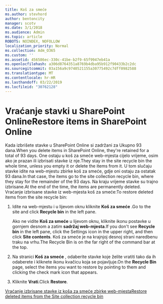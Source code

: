 ```yaml
---
title: Koš za smeće
ms.author: stevhord
author: bentoncity
manager: scotv
ms.date: 3/1/2018
ms.audience: Admin
ms.topic: article
ROBOTS: NOINDEX, NOFOLLOW
localization_priority: Normal
ms.collection: Adm_O365
ms.custom: ''
ms.assetid: 456586ec-330c-41be-b2f9-65f9947eb41a
ms.openlocfilehash: a306d8764351a8769b4dba95b912f90433b2c2dc
ms.sourcegitcommit: 03a156a9c9740521155a30775492c7dff0982588
ms.translationtype: MT
ms.contentlocale: hr-HR
ms.lasthandoff: 03/22/2019
ms.locfileid: "30762128"
---
```

# <a name="restore-items-in-sharepoint-online"></a><span data-ttu-id="5a27d-102">Vraćanje stavki u SharePoint Online</span><span class="sxs-lookup"><span data-stu-id="5a27d-102">Restore items in SharePoint Online</span></span>

<span data-ttu-id="5a27d-103">Kada izbrišete stavke u SharePoint Online si zadržani za Ukupno 93 dana.</span><span class="sxs-lookup"><span data-stu-id="5a27d-103">When you delete items in SharePoint Online, they're retained for a total of 93 days.</span></span> <span data-ttu-id="5a27d-104">One ostaju u koš za smeće web-mjesta cijelo vrijeme, osim ako je prazan ili izbrisati stavke iz nje.</span><span class="sxs-lookup"><span data-stu-id="5a27d-104">They stay in the site recycle bin the whole time, unless you empty it or delete the items from it.</span></span> <span data-ttu-id="5a27d-105">U tom slučaju stavke idite na web-mjestu zbirke koš za smeće, gdje oni ostaju za ostatak 93 dana.</span><span class="sxs-lookup"><span data-stu-id="5a27d-105">In that case, the items go to the site collection recycle bin, where they stay for the remainder of the 93 days.</span></span> <span data-ttu-id="5a27d-106">Na kraju vrijeme stavke su trajno izbrisane.</span><span class="sxs-lookup"><span data-stu-id="5a27d-106">At the end of the time, the items are permanently deleted.</span></span> <span data-ttu-id="5a27d-107">Vraćanje izbrisane stavke iz web-mjesta koš za smeće:</span><span class="sxs-lookup"><span data-stu-id="5a27d-107">To restore deleted items from the site recycle bin:</span></span>
  
1. <span data-ttu-id="5a27d-108">Idite na web-mjestu i u lijevom oknu kliknite **Koš za smeće** .</span><span class="sxs-lookup"><span data-stu-id="5a27d-108">Go to the site and click **Recycle bin** in the left pane.</span></span> 
    
    <span data-ttu-id="5a27d-109">Ako ne vidite **Koš za smeće** u lijevom oknu, kliknite ikonu postavke u gornjem desnom a zatim **sadržaj web-mjesta**.</span><span class="sxs-lookup"><span data-stu-id="5a27d-109">If you don't see **Recycle bin** in the left pane, click the Settings icon in the upper right, and then click **Site contents**.</span></span> <span data-ttu-id="5a27d-110">Koš za smeće je na krajnjoj desnoj strani naredbenu traku na vrhu.</span><span class="sxs-lookup"><span data-stu-id="5a27d-110">The Recycle Bin is on the far right of the command bar at the top.</span></span>
    
2. <span data-ttu-id="5a27d-111">Na stranici **Koš za smeće** , odaberite stavke koje želite vratiti tako da ih odaberete i kliknete ikonu kvačicu koja se pojavljuje.</span><span class="sxs-lookup"><span data-stu-id="5a27d-111">On the **Recycle Bin** page, select the items you want to restore by pointing to them and clicking the check mark icon that appears.</span></span> 
    
3. <span data-ttu-id="5a27d-112">Kliknite **Vrati**.</span><span class="sxs-lookup"><span data-stu-id="5a27d-112">Click **Restore**.</span></span>
    
[<span data-ttu-id="5a27d-113">Vraćanje izbrisane stavke iz koša za smeće zbirke web-mjesta</span><span class="sxs-lookup"><span data-stu-id="5a27d-113">Restore deleted items from the Site collection recycle bin</span></span>](https://go.microsoft.com/fwlink/?linkid=866439)
  

